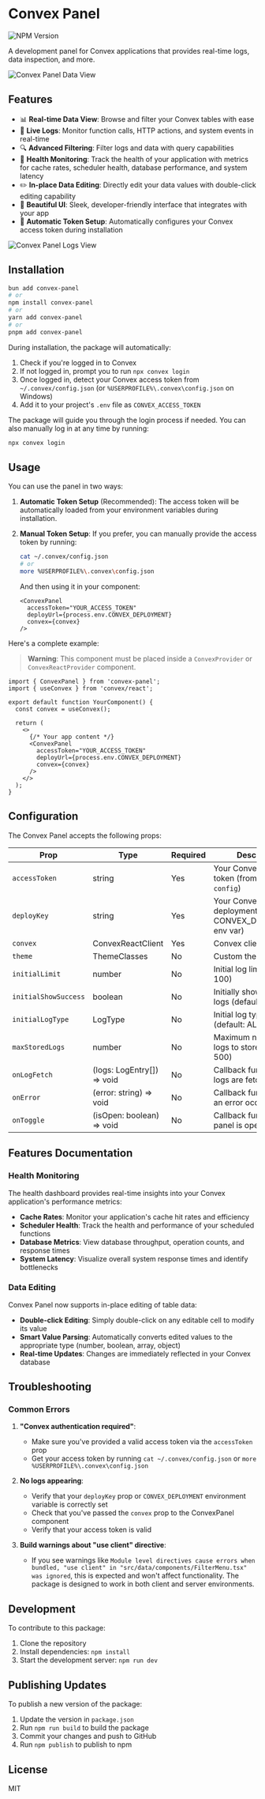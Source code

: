 # Convex Panel

![NPM Version](https://img.shields.io/npm/v/convex-panel)

A development panel for Convex applications that provides real-time logs, data inspection, and more.

![Convex Panel Data View](https://firebasestorage.googleapis.com/v0/b/relio-217bd.appspot.com/o/convex%2Fconvex-panel1.png?alt=media&token=d4b6da5e-db91-4b94-9d7a-a716ebebdedf)

## Features

- 📊 **Real-time Data View**: Browse and filter your Convex tables with ease
- 📝 **Live Logs**: Monitor function calls, HTTP actions, and system events in real-time
- 🔍 **Advanced Filtering**: Filter logs and data with query capabilities
- 🔄 **Health Monitoring**: Track the health of your application with metrics for cache rates, scheduler health, database performance, and system latency
- ✏️ **In-place Data Editing**: Directly edit your data values with double-click editing capability
- 🎨 **Beautiful UI**: Sleek, developer-friendly interface that integrates with your app
- 🔐 **Automatic Token Setup**: Automatically configures your Convex access token during installation

![Convex Panel Logs View](https://firebasestorage.googleapis.com/v0/b/relio-217bd.appspot.com/o/convex%2Fconvex-panel2.png?alt=media&token=685faba4-d9f8-4ca7-8112-2825cf3040ec)

## Installation

```bash
bun add convex-panel
# or
npm install convex-panel
# or
yarn add convex-panel
# or
pnpm add convex-panel
```

During installation, the package will automatically:
1. Check if you're logged in to Convex
2. If not logged in, prompt you to run `npx convex login`
3. Once logged in, detect your Convex access token from `~/.convex/config.json` (or `%USERPROFILE%\.convex\config.json` on Windows)
4. Add it to your project's `.env` file as `CONVEX_ACCESS_TOKEN`

The package will guide you through the login process if needed. You can also manually log in at any time by running:
```bash
npx convex login
```

## Usage

You can use the panel in two ways:

1. **Automatic Token Setup** (Recommended):
   The access token will be automatically loaded from your environment variables during installation.

2. **Manual Token Setup**:
   If you prefer, you can manually provide the access token by running:
   ```bash
   cat ~/.convex/config.json
   # or
   more %USERPROFILE%\.convex\config.json
   ```
   And then using it in your component:
   ```tsx
   <ConvexPanel
     accessToken="YOUR_ACCESS_TOKEN"
     deployUrl={process.env.CONVEX_DEPLOYMENT}
     convex={convex}
   />
   ```

Here's a complete example:
> **Warning**: This component must be placed inside a `ConvexProvider` or `ConvexReactProvider` component.


```tsx
import { ConvexPanel } from 'convex-panel';
import { useConvex } from 'convex/react';

export default function YourComponent() {
  const convex = useConvex();

  return (
    <>
      {/* Your app content */}
      <ConvexPanel
        accessToken="YOUR_ACCESS_TOKEN"
        deployUrl={process.env.CONVEX_DEPLOYMENT}
        convex={convex}
      />
    </>
  );
}
```

## Configuration

The Convex Panel accepts the following props:

| Prop | Type | Required | Description |
|------|------|----------|-------------|
| `accessToken` | string | Yes | Your Convex access token (from `convex config`) |
| `deployKey` | string | Yes | Your Convex deployment URL (or use CONVEX_DEPLOYMENT env var) |
| `convex` | ConvexReactClient | Yes | Convex client instance |
| `theme` | ThemeClasses | No | Custom theme options |
| `initialLimit` | number | No | Initial log limit (default: 100) |
| `initialShowSuccess` | boolean | No | Initially show success logs (default: true) |
| `initialLogType` | LogType | No | Initial log type filter (default: ALL) |
| `maxStoredLogs` | number | No | Maximum number of logs to store (default: 500) |
| `onLogFetch` | (logs: LogEntry[]) => void | No | Callback function when logs are fetched |
| `onError` | (error: string) => void | No | Callback function when an error occurs |
| `onToggle` | (isOpen: boolean) => void | No | Callback function when panel is opened/closed |

## Features Documentation

### Health Monitoring

The health dashboard provides real-time insights into your Convex application's performance metrics:

- **Cache Rates**: Monitor your application's cache hit rates and efficiency
- **Scheduler Health**: Track the health and performance of your scheduled functions
- **Database Metrics**: View database throughput, operation counts, and response times
- **System Latency**: Visualize overall system response times and identify bottlenecks

### Data Editing

Convex Panel now supports in-place editing of table data:

- **Double-click Editing**: Simply double-click on any editable cell to modify its value
- **Smart Value Parsing**: Automatically converts edited values to the appropriate type (number, boolean, array, object)
- **Real-time Updates**: Changes are immediately reflected in your Convex database

## Troubleshooting

### Common Errors

1. **"Convex authentication required"**:
   - Make sure you've provided a valid access token via the `accessToken` prop
   - Get your access token by running `cat ~/.convex/config.json` or `more %USERPROFILE%\.convex\config.json`

2. **No logs appearing**:
   - Verify that your `deployKey` prop or `CONVEX_DEPLOYMENT` environment variable is correctly set
   - Check that you've passed the `convex` prop to the ConvexPanel component
   - Verify that your access token is valid

3. **Build warnings about "use client" directive**:
   - If you see warnings like `Module level directives cause errors when bundled, "use client" in "src/data/components/FilterMenu.tsx" was ignored`, this is expected and won't affect functionality. The package is designed to work in both client and server environments.

## Development

To contribute to this package:

1. Clone the repository
2. Install dependencies: `npm install`
3. Start the development server: `npm run dev`

## Publishing Updates

To publish a new version of the package:

1. Update the version in `package.json`
2. Run `npm run build` to build the package
3. Commit your changes and push to GitHub
4. Run `npm publish` to publish to npm

## License

MIT 